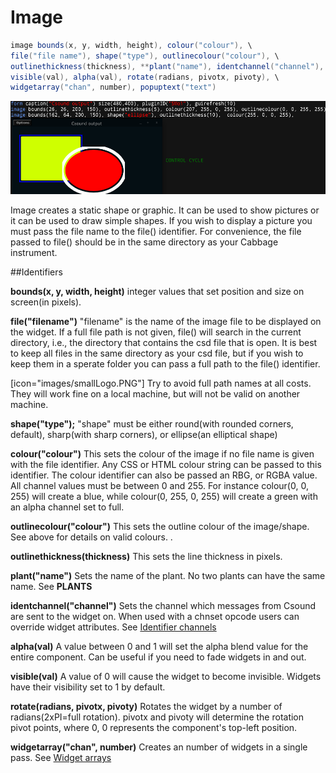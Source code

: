# Image
```csharp
image bounds(x, y, width, height), colour("colour"), \
file("file name"), shape("type"), outlinecolour("colour"), \
outlinethickness(thickness), **plant("name"), identchannel("channel"), \
visible(val), alpha(val), rotate(radians, pivotx, pivoty), \
widgetarray("chan", number), popuptext("text")
```
<!--(End of syntax)/-->
![](images/imageExample.png)

Image creates a static shape or graphic. It can be used to show pictures or it can be used to draw simple shapes. If you wish to display a picture you must pass the file name to the file() identifier. For convenience, the file passed to file() should be in the same directory as your Cabbage instrument. 


##Identifiers 

**bounds(x, y, width, height)** integer values that set position and size on screen(in pixels). 

**file("filename")** "filename" is the name of the image file to be displayed on the widget. If a full file path is not given, file() will search  in the current directory, i.e., the directory that contains the csd file that is open. It is best to keep all files in the same directory as your csd file, but if you wish to keep them in a sperate folder you can pass a full path to the file() identifier. 

[icon="images/smallLogo.PNG"]
Try to avoid full path names at all costs. They will work fine on a local machine, but will not be valid on another machine.

**shape("type");** "shape" must be either round(with rounded corners, default), sharp(with sharp corners), or ellipse(an elliptical shape)

**colour("colour")** This sets the colour of the image if no file name is given with the file identifier. Any CSS or HTML colour string can be passed to this identifier. The colour identifier can also be passed an RBG, or RGBA value. All channel values must be between 0 and 255. For instance colour(0, 0, 255) will create a blue, while colour(0, 255, 0, 255) will create a green with an alpha channel set to full.  

**outlinecolour("colour")** This sets the outline colour of the image/shape. See above for details on valid colours. .

**outlinethickness(thickness)** This sets the line thickness in pixels.

**plant("name")** Sets the name of the plant. No two plants can have the same name. See **PLANTS**

**identchannel("channel")** Sets the channel which messages from Csound are sent to the widget on. When used with a chnset opcode users can override widget attributes. See [Identifier channels](./identchannels.md) 

**alpha(val)** A value between 0 and 1 will set the alpha blend value for the entire component. Can be useful if you need to fade widgets in and out. 

**visible(val)** A value of 0 will cause the widget to become invisible. Widgets have their visibility set to 1 by default. 

**rotate(radians, pivotx, pivoty)** Rotates the widget by a number of radians(2xPI=full rotation). pivotx and pivoty will determine the rotation pivot points, where 0, 0 represents the component's top-left position. 

**widgetarray("chan", number)** Creates an number of widgets in a single pass. See [Widget arrays](./widget_arrays.md)
<!--(End of identifiers)/-->